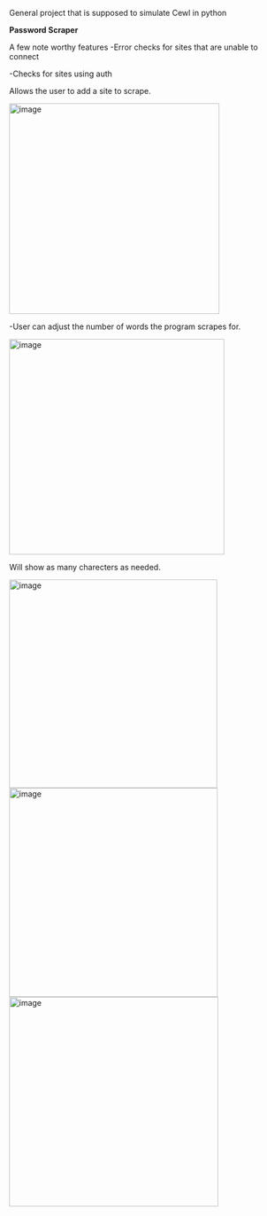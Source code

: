 General project that is supposed to simulate Cewl in python

**Password Scraper**

A few note worthy features
-Error checks for sites that are unable to connect

-Checks for sites using auth

Allows the user to add a site to scrape.

<img width="380" alt="image" src="https://github.com/user-attachments/assets/597f549f-a11d-4caf-90c3-422f462996e6">


-User can adjust the number of words the program scrapes for.

<img width="389" alt="image" src="https://github.com/user-attachments/assets/ba87aef5-837d-4ce8-89f5-1427456d862f">

Will show as many charecters as needed. 

<img width="376" alt="image" src="https://github.com/user-attachments/assets/d54ddbce-95e2-4e72-be01-6c2887733785">



<img width="377" alt="image" src="https://github.com/user-attachments/assets/050113c8-0555-4c97-a0d4-ea76d8ca5305">



<img width="378" alt="image" src="https://github.com/user-attachments/assets/eeea2817-2b29-4279-9809-07304789bd95">



